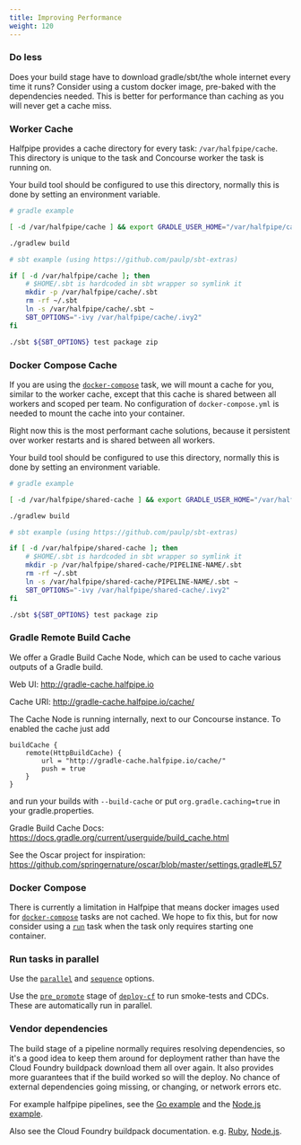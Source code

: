 ```yaml
---
title: Improving Performance
weight: 120
---
```


### Do less

Does your build stage have to download gradle/sbt/the whole internet every time it runs? Consider using a custom docker image, pre-baked with the dependencies needed. This is better for performance than caching as you will never get a cache miss.

### Worker Cache

Halfpipe provides a cache directory for every task: `/var/halfpipe/cache`. This directory is unique to the task and Concourse worker the task is running on.

Your build tool should be configured to use this directory, normally this is done by setting an environment variable.

```bash
# gradle example

[ -d /var/halfpipe/cache ] && export GRADLE_USER_HOME="/var/halfpipe/cache/.gradle"

./gradlew build
```

```bash
# sbt example (using https://github.com/paulp/sbt-extras)

if [ -d /var/halfpipe/cache ]; then
    # $HOME/.sbt is hardcoded in sbt wrapper so symlink it
    mkdir -p /var/halfpipe/cache/.sbt
    rm -rf ~/.sbt
    ln -s /var/halfpipe/cache/.sbt ~
    SBT_OPTIONS="-ivy /var/halfpipe/cache/.ivy2"
fi

./sbt ${SBT_OPTIONS} test package zip
```

### Docker Compose Cache

If you are using the [`docker-compose`](/manifest#docker-compose) task, we will mount a cache for you, similar to the worker cache, except that this cache is shared between all workers and scoped per team. No configuration of `docker-compose.yml` is needed to mount the cache into your container.

Right now this is the most performant cache solutions, because it persistent over worker restarts and is shared between all workers.

Your build tool should be configured to use this directory, normally this is done by setting an environment variable.

```bash
# gradle example

[ -d /var/halfpipe/shared-cache ] && export GRADLE_USER_HOME="/var/halfpipe/shared-cache/PIPELINE-NAME/.gradle"

./gradlew build
```

```bash
# sbt example (using https://github.com/paulp/sbt-extras)

if [ -d /var/halfpipe/shared-cache ]; then
    # $HOME/.sbt is hardcoded in sbt wrapper so symlink it
    mkdir -p /var/halfpipe/shared-cache/PIPELINE-NAME/.sbt
    rm -rf ~/.sbt
    ln -s /var/halfpipe/shared-cache/PIPELINE-NAME/.sbt ~
    SBT_OPTIONS="-ivy /var/halfpipe/shared-cache/.ivy2"
fi

./sbt ${SBT_OPTIONS} test package zip
```

### Gradle Remote Build Cache

We offer a Gradle Build Cache Node, which can be used to cache various outputs of a Gradle build.

Web UI: <http://gradle-cache.halfpipe.io>

Cache URI: <http://gradle-cache.halfpipe.io/cache/>

The Cache Node is running internally, next to our Concourse instance. To enabled the cache just add

```
buildCache {
    remote(HttpBuildCache) {
        url = "http://gradle-cache.halfpipe.io/cache/"
        push = true
    }
}
```

and run your builds with `--build-cache` or put `org.gradle.caching=true` in your gradle.properties.

Gradle Build Cache Docs: <https://docs.gradle.org/current/userguide/build_cache.html>

See the Oscar project for inspiration: <https://github.com/springernature/oscar/blob/master/settings.gradle#L57> 


### Docker Compose

There is currently a limitation in Halfpipe that means docker images used for [`docker-compose`](/manifest#docker-compose) tasks are not cached. We hope to fix this, but for now consider using a [`run`](/manifest#run) task when the task only requires starting one container.

### Run tasks in parallel

Use the [`parallel`](/manifest/#parallel) and [`sequence`](/manifest/#sequence) options.

Use the [`pre_promote`](/manifest#deploy-cf) stage of [`deploy-cf`](/manifest#deploy-cf) to run smoke-tests and CDCs. These are automatically run in parallel.


### Vendor dependencies

The build stage of a pipeline normally requires resolving dependencies, so it's a good idea to keep them around for deployment rather than have the Cloud Foundry buildpack download them all over again. It also provides more guarantees that if the build worked so will the deploy. No chance of external dependencies going missing, or changing, or network errors etc.

For example halfpipe pipelines, see the [Go example](https://github.com/springernature/halfpipe-examples/tree/master/golang) and the [Node.js example](https://github.com/springernature/halfpipe-examples/tree/master/nodejs).

Also see the Cloud Foundry buildpack documentation. e.g. [Ruby](https://docs.cloudfoundry.org/buildpacks/ruby/index.html#vendoring), [Node.js](https://docs.cloudfoundry.org/buildpacks/node/index.html#vendoring).

